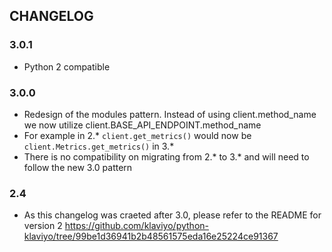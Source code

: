 ## CHANGELOG

### 3.0.1
- Python 2 compatible

### 3.0.0
- Redesign of the modules pattern.  Instead of using client.method_name we now utilize client.BASE_API_ENDPOINT.method_name
- For example in 2.* `client.get_metrics()` would now be `client.Metrics.get_metrics()` in 3.*
- There is no compatibility on migrating from 2.* to 3.* and will need to follow the new 3.0 pattern  


### 2.4
- As this changelog was craeted after 3.0, please refer to the README for version 2 https://github.com/klaviyo/python-klaviyo/tree/99be1d36941b2b48561575eda16e25224ce91367